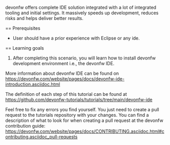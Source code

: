 devonfw offers complete IDE solution integrated with a lot​ of integrated tooling and initial settings​. 
It massively speeds up development, reduces risks and helps deliver better results.

== Prerequisites
* User should have a prior experience with Eclipse or any ide. 

== Learning goals
1. After completing this scenario, you will learn how to install devonfw development environment i.e., the devonfw IDE.


More information about devonfw IDE can be found on https://devonfw.com/website/pages/docs/devonfw-ide-introduction.asciidoc.html



The definition of each step of this tutorial can be found at https://github.com/devonfw-tutorials/tutorials/tree/main/devonfw-ide

Feel free to fix any errors you find yourself. You just need to create a pull request to the tutorials repository with your changes.
You can find a description of what to look for when creating a pull request at the devonfw contribution guide: https://devonfw.com/website/pages/docs/CONTRIBUTING.asciidoc.html#contributing.asciidoc_pull-requests
